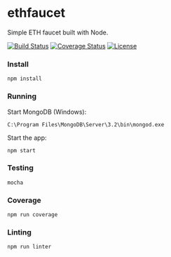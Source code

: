 # ethfaucet
Simple ETH faucet built with Node.

[![Build Status](https://travis-ci.org/super3/ethfaucet.svg?branch=master)](https://travis-ci.org/super3/ethfaucet)
[![Coverage Status](https://coveralls.io/repos/github/super3/ethfaucet/badge.svg?branch=master)](https://coveralls.io/github/super3/ethfaucet?branch=master)
[![License](https://img.shields.io/badge/license-AGPLv3-blue.svg?label=license)](https://github.com/Storj/super3/ethfaucet/blob/master/LICENSE)

### Install
```
npm install
```

### Running
Start MongoDB (Windows):
```
C:\Program Files\MongoDB\Server\3.2\bin\mongod.exe
```

Start the app:
```
npm start
```

### Testing
```
mocha
```

### Coverage
```
npm run coverage
```

### Linting
```
npm run linter
```
